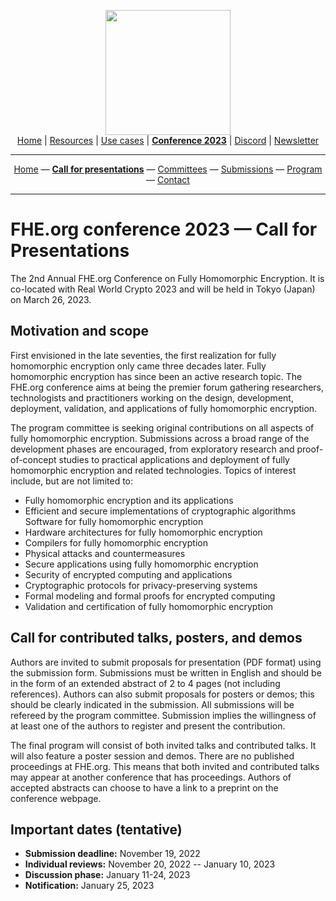 <!-- Main header navigation -->
<p align="center">
  <img width="200" src="https://user-images.githubusercontent.com/5758427/180978488-db825482-5a58-4c7c-9589-c494a6f0be04.png"><br/>
  <a href="https://fhe-org.github.io">Home</a> | <a href="https://fhe-org.github.io/fhe-resources">Resources</a> | <a href="https://fhe-org.github.io/fhe-use-cases">Use cases</a> | <a href="https://fhe-org.github.io/conferences/conference-2023/home"><b>Conference 2023</b></a> | <a href="https://discord.fhe.org">Discord</a> | <a href="https://fheorg.substack.com">Newsletter</a> 
</p>
<hr/>
<!-- /Main header navigation -->
<!-- Header conference 2023 links -->
<p align="center">
  <a href="https://fhe-org.github.io/conferences/conference-2023/home">Home</a>
  —
  <a href="https://fhe-org.github.io/conferences/conference-2023/call-for-presentations"><b>Call for presentations</b></a>
  —
  <a href="https://fhe-org.github.io/conferences/conference-2023/committees">Committees</a>
  —
  <a href="#" target="_blank">Submissions</a>
  —
  <a href="https://fhe-org.github.io/conferences/conference-2023/program">Program</a>
  —
  <a href="https://fhe-org.github.io/conferences/conference-2023/contact">Contact</a>
</p>
<hr/>
<!-- /Header conference 2023 links -->


# FHE.org conference 2023 — Call for Presentations

The 2nd Annual FHE.org Conference on Fully Homomorphic Encryption. It is co-located with Real World Crypto 2023 and will be held in Tokyo (Japan) on March 26, 2023.

## Motivation and scope
First envisioned in the late seventies, the first realization for fully homomorphic encryption only came three decades later. Fully homomorphic encryption has since been an active research topic. The FHE.org conference aims at being the premier forum gathering researchers, technologists and practitioners working on the design, development, deployment, validation, and applications of fully homomorphic encryption.

The program committee is seeking original contributions on all aspects of fully homomorphic encryption. Submissions across a broad range of the development phases are encouraged, from exploratory research and proof-of-concept studies to practical applications and deployment of fully homomorphic encryption and related technologies. Topics of interest include, but are not limited to:

- Fully homomorphic encryption and its applications
- Efficient and secure implementations of cryptographic algorithms Software for fully homomorphic encryption
- Hardware architectures for fully homomorphic encryption
- Compilers for fully homomorphic encryption
- Physical attacks and countermeasures
- Secure applications using fully homomorphic encryption
- Security of encrypted computing and applications
- Cryptographic protocols for privacy-preserving systems
- Formal modeling and formal proofs for encrypted computing
- Validation and certification of fully homomorphic encryption

## Call for contributed talks, posters, and demos
Authors are invited to submit proposals for presentation (PDF format) using the submission form. Submissions must be written in English and should be in the form of an extended abstract of 2 to 4 pages (not including references). Authors can also submit proposals for posters or demos; this should be clearly indicated in the submission. All submissions will be refereed by the program committee. Submission implies the willingness of at least one of the authors to register and present the contribution.

The final program will consist of both invited talks and contributed talks. It will also feature a poster session and demos. There are no published proceedings at FHE.org. This means that both invited and contributed talks may appear at another conference that has proceedings. Authors of accepted abstracts can choose to have a link to a preprint on the conference webpage.

## Important dates (tentative)
- **Submission deadline:** November 19, 2022
- **Individual reviews:** November 20, 2022 -- January 10, 2023
- **Discussion phase:** January 11-24, 2023
- **Notification:** January 25, 2023
